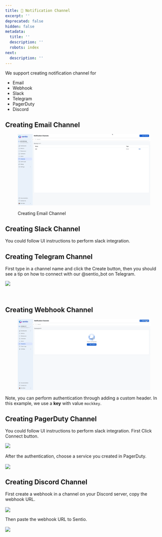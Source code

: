```yaml
---
title: 🥫 Notification Channel
excerpt: ''
deprecated: false
hidden: false
metadata:
  title: ''
  description: ''
  robots: index
next:
  description: ''
---
```

We support creating notification channel for

* Email
* Webhook
* Slack
* Telegram
* PagerDuty
* Discord

## Creating Email Channel

<figure>
  <img src="https://raw.githubusercontent.com/sentioxyz/docs/v1.0/assets/createChannel.gif" alt="" />

  <figcaption>
    <p>Creating Email Channel</p>
  </figcaption>
</figure>

## Creating Slack Channel

You could follow UI instructions to perform slack integration.

## Creating Telegram Channel

First type in a channel name and click the Create button, then you should see a tip on how to connect with our @sentio\_bot on Telegram.

![](https://files.readme.io/b42839ecdae510bb8e5404ab892854e0d0b11b2b57b4d4d602d8fc8ffee50714-image.png)

<br />

## Creating Webhook Channel

<figure>
  <img src="https://raw.githubusercontent.com/sentioxyz/docs/v1.0/assets/webhook.gif" alt="" />

  <figcaption />
</figure>

Note, you can perform authentication through adding a custom header. In this example, we use a **key** with value `mockkey`.

## Creating PagerDuty Channel

You could follow UI instructions to perform slack integration. First Click Connect button.

![](https://raw.githubusercontent.com/sentioxyz/docs/v1.0/assets/image%20\(1\)%20\(1\)%20\(1\)%20\(2\)%20\(1\).png)

After the authentication, choose a service you created in PagerDuty.

<Image align="center" width="50% " src="https://raw.githubusercontent.com/sentioxyz/docs/v1.0/assets/image%20(12).png" />

## Creating Discord Channel

First create a webhook in a channel on your Discord server, copy the webhook URL.

<Image align="center" border={false} caption="On Discord, Edit Channel > Integrations > Webhooks" src="https://files.readme.io/f64fb9e1dddd31bede52894dc974927eb156cb4f1ec505e19713b975a824c7e7-image.png" />

Then paste the webhook URL to Sentio.

<Image align="center" border={false} caption="On Sentio, Channels > Add Channel" src="https://files.readme.io/ab024290f8128f910867a6077ef77376cce9731a72bf072bf70deae50f9c473d-image.png" />